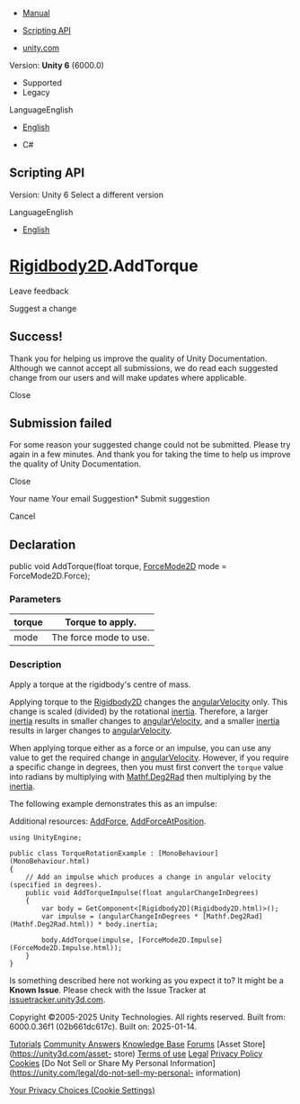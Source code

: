 [ ]()

  * [Manual](../Manual/index.html)
  * [Scripting API](../ScriptReference/index.html)

  * [unity.com](https://unity.com/)

Version: **Unity 6** (6000.0)

  * Supported
  * Legacy

LanguageEnglish

  * [English]()

  * C#

[ ](https://docs.unity3d.com)

## Scripting API

Version: Unity 6 Select a different version

LanguageEnglish

  * [English]()

#  [Rigidbody2D](Rigidbody2D.html).AddTorque

Leave feedback

Suggest a change

## Success!

Thank you for helping us improve the quality of Unity Documentation. Although
we cannot accept all submissions, we do read each suggested change from our
users and will make updates where applicable.

Close

## Submission failed

For some reason your suggested change could not be submitted. Please <a>try
again</a> in a few minutes. And thank you for taking the time to help us
improve the quality of Unity Documentation.

Close

Your name Your email Suggestion* Submit suggestion

Cancel

[ ]()

## Declaration

public void AddTorque(float torque, [ForceMode2D](ForceMode2D.html) mode =
ForceMode2D.Force);

### Parameters

torque | Torque to apply.  
---|---  
mode | The force mode to use.  
  
### Description

Apply a torque at the rigidbody's centre of mass.

Applying torque to the [Rigidbody2D](Rigidbody2D.html) changes the
[angularVelocity](Rigidbody2D-angularVelocity.html) only. This change is
scaled (divided) by the rotational [inertia](Rigidbody2D-inertia.html).
Therefore, a larger [inertia](Rigidbody2D-inertia.html) results in smaller
changes to [angularVelocity](Rigidbody2D-angularVelocity.html), and a smaller
[inertia](Rigidbody2D-inertia.html) results in larger changes to
[angularVelocity](Rigidbody2D-angularVelocity.html).  
  
When applying torque either as a force or an impulse, you can use any value to
get the required change in
[angularVelocity](Rigidbody2D-angularVelocity.html). However, if you require a
specific change in degrees, then you must first convert the `torque` value
into radians by multiplying with [Mathf.Deg2Rad](Mathf.Deg2Rad.html) then
multiplying by the [inertia](Rigidbody2D-inertia.html).  
  
The following example demonstrates this as an impulse:  
  
Additional resources: [AddForce](Rigidbody2D.AddForce.html),
[AddForceAtPosition](Rigidbody2D.AddForceAtPosition.html).

    
    
    using UnityEngine;  
      
    public class TorqueRotationExample : [MonoBehaviour](MonoBehaviour.html)
    {
        // Add an impulse which produces a change in angular velocity (specified in degrees).
        public void AddTorqueImpulse(float angularChangeInDegrees)
        {
            var body = GetComponent<[Rigidbody2D](Rigidbody2D.html)>();
            var impulse = (angularChangeInDegrees * [Mathf.Deg2Rad](Mathf.Deg2Rad.html)) * body.inertia;  
      
            body.AddTorque(impulse, [ForceMode2D.Impulse](ForceMode2D.Impulse.html));
        }
    }
    

Is something described here not working as you expect it to? It might be a
**Known Issue**. Please check with the Issue Tracker at
[issuetracker.unity3d.com](https://issuetracker.unity3d.com).

Copyright ©2005-2025 Unity Technologies. All rights reserved. Built from:
6000.0.36f1 (02b661dc617c). Built on: 2025-01-14.

[Tutorials](https://unity3d.com/learn) [Community
Answers](https://answers.unity3d.com) [Knowledge
Base](https://support.unity3d.com/hc/en-us)
[Forums](https://forum.unity3d.com) [Asset Store](https://unity3d.com/asset-
store) [Terms of use](https://docs.unity3d.com/Manual/TermsOfUse.html)
[Legal](https://unity.com/legal) [Privacy
Policy](https://unity.com/legal/privacy-policy)
[Cookies](https://unity.com/legal/cookie-policy) [Do Not Sell or Share My
Personal Information](https://unity.com/legal/do-not-sell-my-personal-
information)

[Your Privacy Choices (Cookie Settings)](javascript:void\(0\);)

